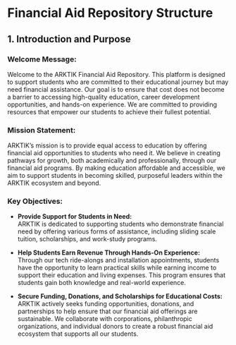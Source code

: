 # Financial Aid Repository Structure

## 1. Introduction and Purpose

### Welcome Message:
Welcome to the ARKTIK Financial Aid Repository. This platform is designed to support students who are committed to their educational journey but may need financial assistance. Our goal is to ensure that cost does not become a barrier to accessing high-quality education, career development opportunities, and hands-on experience. We are committed to providing resources that empower our students to achieve their fullest potential.

### Mission Statement:
ARKTIK’s mission is to provide equal access to education by offering financial aid opportunities to students who need it. We believe in creating pathways for growth, both academically and professionally, through our financial aid programs. By making education affordable and accessible, we aim to support students in becoming skilled, purposeful leaders within the ARKTIK ecosystem and beyond.

### Key Objectives:

- **Provide Support for Students in Need:**  
  ARKTIK is dedicated to supporting students who demonstrate financial need by offering various forms of assistance, including sliding scale tuition, scholarships, and work-study programs.

- **Help Students Earn Revenue Through Hands-On Experience:**  
  Through our tech ride-alongs and installation appointments, students have the opportunity to learn practical skills while earning income to support their education and living expenses. This program ensures that students gain both knowledge and real-world experience.

- **Secure Funding, Donations, and Scholarships for Educational Costs:**  
  ARKTIK actively seeks funding opportunities, donations, and partnerships to help ensure that our financial aid offerings are sustainable. We collaborate with corporations, philanthropic organizations, and individual donors to create a robust financial aid ecosystem that supports all our students.

